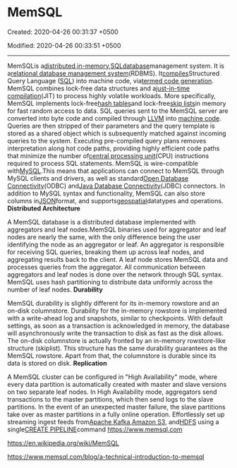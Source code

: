 # MemSQL

Created: 2020-04-26 00:31:37 +0500

Modified: 2020-04-26 00:33:51 +0500

---

MemSQLis a[distributed](https://en.wikipedia.org/wiki/Distributed_database),[in-memory](https://en.wikipedia.org/wiki/In-memory_database),[SQL](https://en.wikipedia.org/wiki/Structured_Query_Language)[database](https://en.wikipedia.org/wiki/Database)management system.
It is a[relational database management system](https://en.wikipedia.org/wiki/Relational_database_management_system)(RDBMS). It[compiles](https://en.wikipedia.org/wiki/Compiler)Structured Query Language ([SQL](https://en.wikipedia.org/wiki/SQL)) into machine code, via[termed code generation](https://en.wikipedia.org/w/index.php?title=Termed_code_generation&action=edit&redlink=1).
MemSQL combines lock-free data structures and a[just-in-time compilation](https://en.wikipedia.org/wiki/Just-in-time_compilation)(JIT) to process highly volatile workloads. More specifically, MemSQL implements lock-free[hash tables](https://en.wikipedia.org/wiki/Hash_table)and lock-free[skip lists](https://en.wikipedia.org/wiki/Skip_list)in memory for fast random access to data. SQL queries sent to the MemSQL server are converted into byte code and compiled through [LLVM](https://en.wikipedia.org/wiki/LLVM) into [machine code](https://en.wikipedia.org/wiki/Machine_code). Queries are then stripped of their parameters and the query template is stored as a shared object which is subsequently matched against incoming queries to the system. Executing pre-compiled query plans removes interpretation along hot code paths, providing highly efficient code paths that minimize the number of[central processing unit](https://en.wikipedia.org/wiki/Central_processing_unit)(CPU) instructions required to process SQL statements.
MemSQL is wire-compatible with[MySQL](https://en.wikipedia.org/wiki/MySQL).This means that applications can connect to MemSQL through MySQL clients and drivers, as well as standard[Open Database Connectivity](https://en.wikipedia.org/wiki/Open_Database_Connectivity)(ODBC) and[Java Database Connectivity](https://en.wikipedia.org/wiki/Java_Database_Connectivity)(JDBC) connectors.
In addition to MySQL syntax and functionality, MemSQL can also store columns in[JSON](https://en.wikipedia.org/wiki/JSON)format, and supports[geospatial](https://en.wikipedia.org/wiki/Geospatial)datatypes and operations.
**Distributed Architecture**

A MemSQL database is a distributed database implemented with aggregators and leaf nodes.MemSQL binaries used for aggregator and leaf nodes are nearly the same, with the only difference being the user identifying the node as an aggregator or leaf. An aggregator is responsible for receiving SQL queries, breaking them up across leaf nodes, and aggregating results back to the client. A leaf node stores MemSQL data and processes queries from the aggregator. All communication between aggregators and leaf nodes is done over the network through SQL syntax. MemSQL uses hash partitioning to distribute data uniformly across the number of leaf nodes.
**Durability**

MemSQL durability is slightly different for its in-memory rowstore and an on-disk columnstore.
Durability for the in-memory rowstore is implemented with a write-ahead log and snapshots, similar to checkpoints. With default settings, as soon as a transaction is acknowledged in memory, the database will asynchronously write the transaction to disk as fast as the disk allows.
The on-disk columnstore is actually fronted by an in-memory rowstore-like structure (skiplist). This structure has the same durability guarantees as the MemSQL rowstore. Apart from that, the columnstore is durable since its data is stored on disk.
**Replication**

A MemSQL cluster can be configured in "High Availability" mode, where every data partition is automatically created with master and slave versions on two separate leaf nodes. In High Availability mode, aggregators send transactions to the master partitions, which then send logs to the slave partitions. In the event of an unexpected master failure, the slave partitions take over as master partitions in a fully online operation.
Effortlessly set up streaming ingest feeds from[Apache Kafka](http://docs.memsql.com/docs/kafka-extractor),[Amazon S3](http://docs.memsql.com/docs/s3-pipelines-overview), and[HDFS](https://docs.memsql.com/docs/hdfs-pipelines-overview/) using a single[CREATE PIPELINE](http://docs.memsql.com/docs/create-pipeline)command
<https://www.memsql.com>

<https://en.wikipedia.org/wiki/MemSQL>

<https://www.memsql.com/blog/a-technical-introduction-to-memsql>
